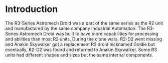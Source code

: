 # Introduction

The R3-Series Astromech Droid was a part of the same series as the R2 unit and manufactured by the same company Industrial Automation.
The R3-Series Astromech Droid was built to have more capabilities for processing and abilities than most R2 units.
During the clone wars, R2-D2 went missing and Anakin Skywalker got a replacement R3 droid nicknamed Goldie but eventually, R2-D2 was found and returned to Anakin Skywalker.
Some R3 units had different shapes and sizes but the same internal components.
